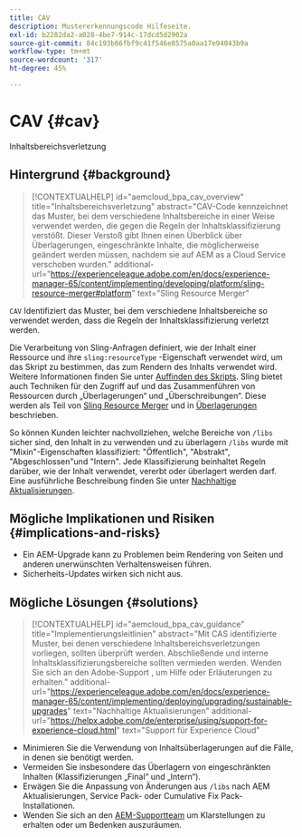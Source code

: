```yaml
---
title: CAV
description: Mustererkennungscode Hilfeseite.
exl-id: b2282da2-a028-4be7-914c-17dcd5d2902a
source-git-commit: 84c193b66fbf9c41f546e8575a0aa17e94043b9a
workflow-type: tm+mt
source-wordcount: '317'
ht-degree: 45%

---
```


# CAV {#cav}

Inhaltsbereichsverletzung

## Hintergrund {#background}

>[!CONTEXTUALHELP]
>id="aemcloud_bpa_cav_overview"
>title="Inhaltsbereichsverletzung"
>abstract="CAV-Code kennzeichnet das Muster, bei dem verschiedene Inhaltsbereiche in einer Weise verwendet werden, die gegen die Regeln der Inhaltsklassifizierung verstößt. Dieser Verstoß gibt Ihnen einen Überblick über Überlagerungen, eingeschränkte Inhalte, die möglicherweise geändert werden müssen, nachdem sie auf AEM as a Cloud Service verschoben wurden."
>additional-url="https://experienceleague.adobe.com/en/docs/experience-manager-65/content/implementing/developing/platform/sling-resource-merger#platform" text="Sling Resource Merger"

`CAV` Identifiziert das Muster, bei dem verschiedene Inhaltsbereiche so verwendet werden, dass die Regeln der Inhaltsklassifizierung verletzt werden.

Die Verarbeitung von Sling-Anfragen definiert, wie der Inhalt einer Ressource und ihre `sling:resourceType` -Eigenschaft verwendet wird, um das Skript zu bestimmen, das zum Rendern des Inhalts verwendet wird. Weitere Informationen finden Sie unter [Auffinden des Skripts](https://experienceleague.adobe.com/en/docs/experience-manager-65/content/implementing/developing/introduction/the-basics#locating-the-script). Sling bietet auch Techniken für den Zugriff auf und das Zusammenführen von Ressourcen durch „Überlagerungen“ und „Überschreibungen“. Diese werden als Teil von [Sling Resource Merger](https://experienceleague.adobe.com/en/docs/experience-manager-65/content/implementing/developing/platform/sling-resource-merger) und in [Überlagerungen](https://experienceleague.adobe.com/en/docs/experience-manager-65/content/implementing/developing/platform/overlays) beschrieben.

So können Kunden leichter nachvollziehen, welche Bereiche von `/libs` sicher sind, den Inhalt in zu verwenden und zu überlagern `/libs` wurde mit &quot;Mixin&quot;-Eigenschaften klassifiziert: &quot;Öffentlich&quot;, &quot;Abstrakt&quot;, &quot;Abgeschlossen&quot;und &quot;Intern&quot;. Jede Klassifizierung beinhaltet Regeln darüber, wie der Inhalt verwendet, vererbt oder überlagert werden darf. Eine ausführliche Beschreibung finden Sie unter [Nachhaltige Aktualisierungen](https://experienceleague.adobe.com/en/docs/experience-manager-65/content/implementing/deploying/upgrading/sustainable-upgrades).

## Mögliche Implikationen und Risiken {#implications-and-risks}

* Ein AEM-Upgrade kann zu Problemen beim Rendering von Seiten und anderen unerwünschten Verhaltensweisen führen.
* Sicherheits-Updates wirken sich nicht aus.

## Mögliche Lösungen {#solutions}

>[!CONTEXTUALHELP]
>id="aemcloud_bpa_cav_guidance"
>title="Implementierungsleitlinien"
>abstract="Mit CAS identifizierte Muster, bei denen verschiedene Inhaltsbereichsverletzungen vorliegen, sollten überprüft werden. Abschließende und interne Inhaltsklassifizierungsbereiche sollten vermieden werden. Wenden Sie sich an den Adobe-Support , um Hilfe oder Erläuterungen zu erhalten."
>additional-url="https://experienceleague.adobe.com/en/docs/experience-manager-65/content/implementing/deploying/upgrading/sustainable-upgrades" text="Nachhaltige Aktualisierungen"
>additional-url="https://helpx.adobe.com/de/enterprise/using/support-for-experience-cloud.html" text="Support für Experience Cloud"

* Minimieren Sie die Verwendung von Inhaltsüberlagerungen auf die Fälle, in denen sie benötigt werden.
* Vermeiden Sie insbesondere das Überlagern von eingeschränkten Inhalten (Klassifizierungen „Final“ und „Intern“).
* Erwägen Sie die Anpassung von Änderungen aus `/libs` nach AEM Aktualisierungen, Service Pack- oder Cumulative Fix Pack-Installationen.
* Wenden Sie sich an den [AEM-Supportteam](https://helpx.adobe.com/de/enterprise/using/support-for-experience-cloud.html) um Klarstellungen zu erhalten oder um Bedenken auszuräumen.
